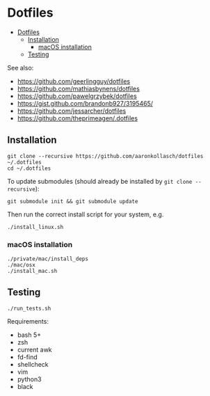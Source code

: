 # Dotfiles

<!--toc:start-->
- [Dotfiles](#dotfiles)
  - [Installation](#installation)
    - [macOS installation](#macos-installation)
  - [Testing](#testing)
<!--toc:end-->

See also:
- https://github.com/geerlingguy/dotfiles
- https://github.com/mathiasbynens/dotfiles
- https://github.com/pawelgrzybek/dotfiles
- https://gist.github.com/brandonb927/3195465/
- https://github.com/jessarcher/dotfiles
- https://github.com/theprimeagen/.dotfiles

## Installation

```shell
git clone --recursive https://github.com/aaronkollasch/dotfiles ~/.dotfiles
cd ~/.dotfiles
```
To update submodules (should already be installed by `git clone --recursive`):
```shell
git submodule init && git submodule update
```
Then run the correct install script for your system, e.g.
```shell
./install_linux.sh
```

### macOS installation
```shell
./private/mac/install_deps
./mac/osx
./install_mac.sh
```

## Testing

```shell
./run_tests.sh
```

Requirements:
- bash 5+
- zsh
- current awk
- fd-find
- shellcheck
- vim
- python3
- black
